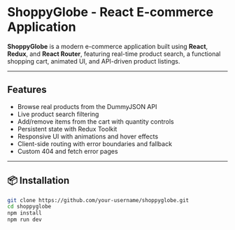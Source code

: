 # ShoppyGlobe - React E-commerce Application

**ShoppyGlobe** is a modern e-commerce application built using **React**, **Redux**, and **React Router**, featuring real-time product search, a functional shopping cart, animated UI, and API-driven product listings.

---

## Features

- Browse real products from the DummyJSON API  
- Live product search filtering  
- Add/remove items from the cart with quantity controls  
- Persistent state with Redux Toolkit  
- Responsive UI with animations and hover effects  
- Client-side routing with error boundaries and fallback  
- Custom 404 and fetch error pages  

---

## 📦 Installation

```bash
git clone https://github.com/your-username/shoppyglobe.git
cd shoppyglobe
npm install
npm run dev    

